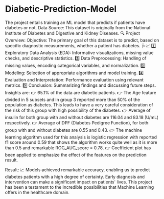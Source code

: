# Diabetic-Prediction-Model
The project entails training an ML model that predicts if patients have diabetes or not.
Data Source:
This dataset is originally from the National Institute of Diabetes and Digestive and Kidney Diseases.
🔍 Project Overview:
Objective: The primary goal of this dataset is to predict, based on specific diagnostic measurements, whether a patient has diabetes. 🩺📈
1️⃣ Exploratory Data Analysis (EDA): Informative visualizations, missing value checks, and descriptive statistics.
2️⃣ Data Preprocessing: Handling of missing values, encoding categorical variables, and normalization.
3️⃣ Modeling: Selection of appropriate algorithms and model training.
4️⃣ Evaluation and Interpretation: Performance evaluation using relevant metrics.
5️⃣ Conclusion: Summarizing findings and discussing future steps.
Insights are:
👉 65.1% of the data are diabetic patients. 
👉 The Age feature divided in 5 subsets and in group 3 reported more than 50% of the population as diabetes. This leads to have a very careful consideration of the risk of this group with high possibility of the diabetes.
👉 Average of insulin for both group with and without diabetes are 116.04 and 83.18 (U/mL) respectively.
👉 Average of DPF (Diabetes Pedigree Function), for both group with and without diabetes are 0.55 and 0.43.
👉 The machine learning algorithm used for this analysis is logistic regression with reported f1 score around 0.59 that shows the algorithm works quite well as it is more than 0.5 and remarkable ROC_AUC_score = 0.78.
👉 Coefficient plot has been applied to emphasize the effect of the features on the prediction result. 

Result:
📈 Models achieved remarkable accuracy, enabling us to predict diabetes patients with a high degree of certainty. Early diagnosis and intervention can make a significant impact on patients' lives.
This project has been a testament to the incredible possibilities that Machine Learning offers in the healthcare domain. 
